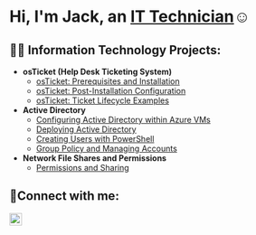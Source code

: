 <h1>Hi, I'm Jack, an <a href="https://linkedin.com/in/jack-menzl-63515a1b9">IT Technician</a>☺</h1>

<h2>👨‍💻 Information Technology Projects:</h2>

- <b>osTicket (Help Desk Ticketing System)</b>
  - [osTicket: Prerequisites and Installation](https://github.com/jamenzl/osticket-prereqs)
  - [osTicket: Post-Installation Configuration](https://github.com/jamenzl/post-install-config)
  - [osTicket: Ticket Lifecycle Examples](https://github.com/jamenzl/ticket-lifecycle)
- <b>Active Directory</b>
  - [Configuring Active Directory within Azure VMs](https://github.com/jamenzl/configure-ad)
  - [Deploying Active Directory](https://github.com/jamenzl/deploy-ad)
  - [Creating Users with PowerShell](https://github.com/jamenzl/create-users-ad)
  - [Group Policy and Managing Accounts](https://github.com/jamenzl/manage-ad)
- <b>Network File Shares and Permissions</b>
  - [Permissions and Sharing](https://github.com/jamenzl/permissions-fs)
<h2>🤳Connect with me:</h2>


[<img align="left" alt="Josh | LinkedIn" width="22px" src="https://cdn.jsdelivr.net/npm/simple-icons@v3/icons/linkedin.svg" />][linkedin] <a href="https://linkedin.com/in/jack-menzl-63515a1b9">



[linkedin]: <a href="https://linkedin.com/in/jack-menzl-63515a1b9">

